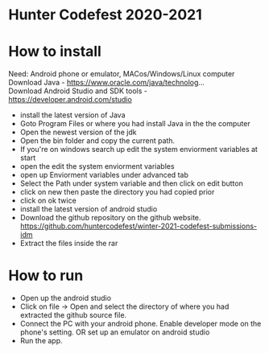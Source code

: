 # Hunter Codefest 2020-2021

# How to install
Need: Android phone or emulator, MACos/Windows/Linux computer
Download Java  - https://www.oracle.com/java/technolog...  
Download Android Studio and SDK tools -  https://developer.android.com/studio
- install the latest version of Java
- Goto Program Files or where you had install Java in the the computer
- Open the newest version of the jdk
- Open the bin folder and copy the current path.
- If you're on windows search up edit the system enviorment variables at start
- open the edit the system enviorment variables
- open up Enviorment variables under advanced tab
- Select the Path under system variable and then click on edit button
- click on new then paste the directory you had copied prior
- click on ok twice
- install the latest version of android studio
- Download the github repository on the github website. https://github.com/huntercodefest/winter-2021-codefest-submissions-idm
- Extract the files inside the rar



# How to run
- Open up the android studio
- Click on file -> Open and select the directory of where you had extracted the github source file.
- Connect the PC with your android phone. Enable developer mode on the phone's setting. OR set up an emulator on android studio
- Run the app.